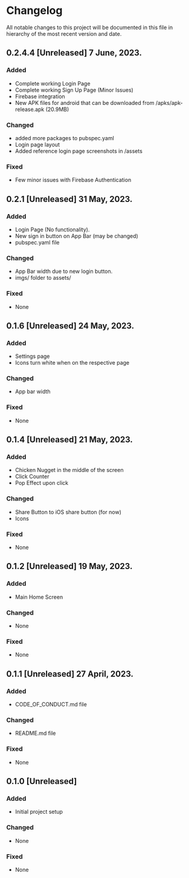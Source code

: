 # Changelog

All notable changes to this project will be documented in this file in hierarchy of the most recent version and date.


## 0.2.4.4 [Unreleased] 7 June, 2023.

### Added
- Complete working Login Page
- Complete working Sign Up Page (Minor Issues)
- Firebase integration
- New APK files for android that can be downloaded from /apks/apk-release.apk (20.9MB)


### Changed
- added more packages to pubspec.yaml
- Login page layout
- Added reference login page screenshots in /assets


### Fixed
- Few minor issues with Firebase Authentication




## 0.2.1 [Unreleased] 31 May, 2023.

### Added
- Login Page (No functionality).
- New sign in button on App Bar (may be changed)
- pubspec.yaml file

### Changed
- App Bar width due to new login button.
- imgs/ folder to assets/

### Fixed
- None





## 0.1.6 [Unreleased] 24 May, 2023.

### Added
- Settings page
- Icons turn white when on the respective page

### Changed
- App bar width

### Fixed
- None


## 0.1.4 [Unreleased] 21 May, 2023.

### Added
- Chicken Nugget in the middle of the screen
- Click Counter 
- Pop Effect upon click

### Changed
- Share Button to iOS share button (for now)
- Icons

### Fixed
- None


## 0.1.2 [Unreleased] 19 May, 2023.

### Added
- Main Home Screen

### Changed
- None

### Fixed
- None



## 0.1.1 [Unreleased] 27 April, 2023.

### Added
- CODE_OF_CONDUCT.md file 

### Changed
- README.md file

### Fixed
- None




## 0.1.0 [Unreleased]

### Added
- Initial project setup

### Changed
- None

### Fixed
- None
